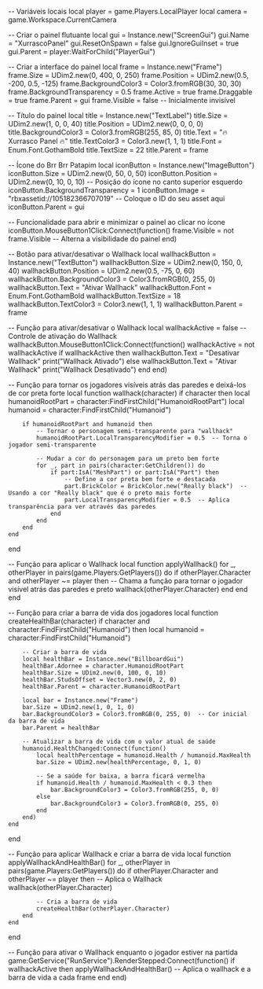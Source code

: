 -- Variáveis locais
local player = game.Players.LocalPlayer
local camera = game.Workspace.CurrentCamera

-- Criar o painel flutuante
local gui = Instance.new("ScreenGui")
gui.Name = "XurrascoPanel"
gui.ResetOnSpawn = false
gui.IgnoreGuiInset = true
gui.Parent = player:WaitForChild("PlayerGui")

-- Criar a interface do painel
local frame = Instance.new("Frame")
frame.Size = UDim2.new(0, 400, 0, 250)
frame.Position = UDim2.new(0.5, -200, 0.5, -125)
frame.BackgroundColor3 = Color3.fromRGB(30, 30, 30)
frame.BackgroundTransparency = 0.5
frame.Active = true
frame.Draggable = true
frame.Parent = gui
frame.Visible = false  -- Inicialmente invisível

-- Título do painel
local title = Instance.new("TextLabel")
title.Size = UDim2.new(1, 0, 0, 40)
title.Position = UDim2.new(0, 0, 0, 0)
title.BackgroundColor3 = Color3.fromRGB(255, 85, 0)
title.Text = "🔥 Xurrasco Panel 🔥"
title.TextColor3 = Color3.new(1, 1, 1)
title.Font = Enum.Font.GothamBold
title.TextSize = 22
title.Parent = frame

-- Ícone do Brr Brr Patapim
local iconButton = Instance.new("ImageButton")
iconButton.Size = UDim2.new(0, 50, 0, 50)
iconButton.Position = UDim2.new(0, 10, 0, 10)  -- Posição do ícone no canto superior esquerdo
iconButton.BackgroundTransparency = 1
iconButton.Image = "rbxassetid://105182366707019"  -- Coloque o ID do seu asset aqui
iconButton.Parent = gui

-- Funcionalidade para abrir e minimizar o painel ao clicar no ícone
iconButton.MouseButton1Click:Connect(function()
    frame.Visible = not frame.Visible  -- Alterna a visibilidade do painel
end)

-- Botão para ativar/desativar o Wallhack
local wallhackButton = Instance.new("TextButton")
wallhackButton.Size = UDim2.new(0, 150, 0, 40)
wallhackButton.Position = UDim2.new(0.5, -75, 0, 60)
wallhackButton.BackgroundColor3 = Color3.fromRGB(0, 255, 0)
wallhackButton.Text = "Ativar Wallhack"
wallhackButton.Font = Enum.Font.GothamBold
wallhackButton.TextSize = 18
wallhackButton.TextColor3 = Color3.new(1, 1, 1)
wallhackButton.Parent = frame

-- Função para ativar/desativar o Wallhack
local wallhackActive = false  -- Controle de ativação do Wallhack
wallhackButton.MouseButton1Click:Connect(function()
    wallhackActive = not wallhackActive
    if wallhackActive then
        wallhackButton.Text = "Desativar Wallhack"
        print("Wallhack Ativado")
    else
        wallhackButton.Text = "Ativar Wallhack"
        print("Wallhack Desativado")
    end
end)

-- Função para tornar os jogadores visíveis atrás das paredes e deixá-los de cor preta forte
local function wallhack(character)
    if character then
        local humanoidRootPart = character:FindFirstChild("HumanoidRootPart")
        local humanoid = character:FindFirstChild("Humanoid")
        
        if humanoidRootPart and humanoid then
            -- Tornar o personagem semi-transparente para "wallhack"
            humanoidRootPart.LocalTransparencyModifier = 0.5  -- Torna o jogador semi-transparente
            
            -- Mudar a cor do personagem para um preto bem forte
            for _, part in pairs(character:GetChildren()) do
                if part:IsA("MeshPart") or part:IsA("Part") then
                    -- Define a cor preta bem forte e destacada
                    part.BrickColor = BrickColor.new("Really black")  -- Usando a cor "Really black" que é o preto mais forte
                    part.LocalTransparencyModifier = 0.5  -- Aplica transparência para ver através das paredes
                end
            end
        end
    end
end

-- Função para aplicar o Wallhack
local function applyWallhack()
    for _, otherPlayer in pairs(game.Players:GetPlayers()) do
        if otherPlayer.Character and otherPlayer ~= player then
            -- Chama a função para tornar o jogador visível atrás das paredes e preto
            wallhack(otherPlayer.Character)
        end
    end
end

-- Função para criar a barra de vida dos jogadores
local function createHealthBar(character)
    if character and character:FindFirstChild("Humanoid") then
        local humanoid = character:FindFirstChild("Humanoid")
        
        -- Criar a barra de vida
        local healthBar = Instance.new("BillboardGui")
        healthBar.Adornee = character.HumanoidRootPart
        healthBar.Size = UDim2.new(0, 100, 0, 10)
        healthBar.StudsOffset = Vector3.new(0, 2, 0)
        healthBar.Parent = character.HumanoidRootPart
        
        local bar = Instance.new("Frame")
        bar.Size = UDim2.new(1, 0, 1, 0)
        bar.BackgroundColor3 = Color3.fromRGB(0, 255, 0)  -- Cor inicial da barra de vida
        bar.Parent = healthBar

        -- Atualizar a barra de vida com o valor atual de saúde
        humanoid.HealthChanged:Connect(function()
            local healthPercentage = humanoid.Health / humanoid.MaxHealth
            bar.Size = UDim2.new(healthPercentage, 0, 1, 0)

            -- Se a saúde for baixa, a barra ficará vermelha
            if humanoid.Health / humanoid.MaxHealth < 0.3 then
                bar.BackgroundColor3 = Color3.fromRGB(255, 0, 0)
            else
                bar.BackgroundColor3 = Color3.fromRGB(0, 255, 0)
            end
        end)
    end
end

-- Função para aplicar Wallhack e criar a barra de vida
local function applyWallhackAndHealthBar()
    for _, otherPlayer in pairs(game.Players:GetPlayers()) do
        if otherPlayer.Character and otherPlayer ~= player then
            -- Aplica o Wallhack
            wallhack(otherPlayer.Character)
            
            -- Cria a barra de vida
            createHealthBar(otherPlayer.Character)
        end
    end
end

-- Função para ativar o Wallhack enquanto o jogador estiver na partida
game:GetService("RunService").RenderStepped:Connect(function()
    if wallhackActive then
        applyWallhackAndHealthBar()  -- Aplica o wallhack e a barra de vida a cada frame
    end
end)
